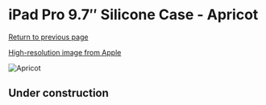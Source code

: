 # iPad Pro 9.7″ Silicone Case - Apricot

[Return to previous page](/ipad_pro97)

[High-resolution image from Apple](https://store.storeimages.cdn-apple.com/8756/as-images.apple.com/is/MM262?wid=4500&hei=4500&fmt=png)

<div style="width: 512px"><img src="/almost_uncompressed/MM262.webp" alt="Apricot"></div>

## Under construction
